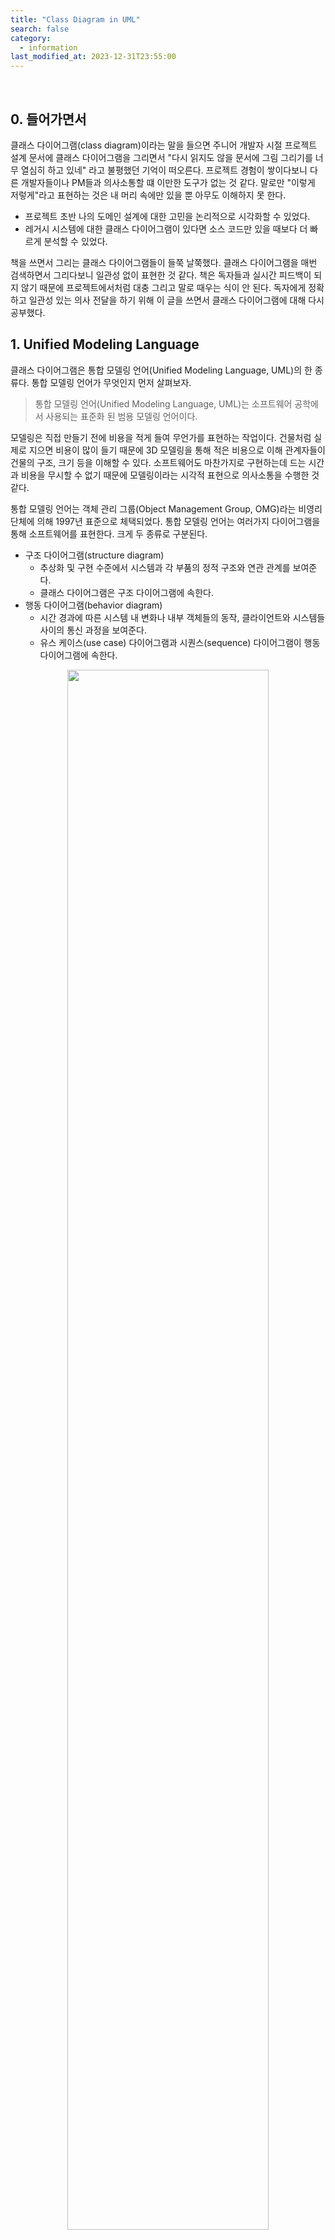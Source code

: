 ```yaml
---
title: "Class Diagram in UML"
search: false
category:
  - information
last_modified_at: 2023-12-31T23:55:00
---
```


<br/>

## 0. 들어가면서

클래스 다이어그램(class diagram)이라는 말을 들으면 주니어 개발자 시절 프로젝트 설계 문서에 클래스 다이어그램을 그리면서 "다시 읽지도 않을 문서에 그림 그리기를 너무 열심히 하고 있네" 라고 불평했던 기억이 떠오른다. 프로젝트 경험이 쌓이다보니 다른 개발자들이나 PM들과 의사소통할 떄 이만한 도구가 없는 것 같다. 말로만 "이렇게 저렇게"라고 표현하는 것은 내 머리 속에만 있을 뿐 아무도 이해하지 못 한다. 

- 프로젝트 초반 나의 도메인 설계에 대한 고민을 논리적으로 시각화할 수 있었다.
- 레거시 시스템에 대한 클래스 다이어그램이 있다면 소스 코드만 있을 때보다 더 빠르게 분석할 수 있었다.

책을 쓰면서 그리는 클래스 다이어그램들이 들쭉 날쭉했다. 클래스 다이어그램을 매번 검색하면서 그리다보니 일관성 없이 표현한 것 같다. 책은 독자들과 실시간 피드백이 되지 않기 때문에 프로젝트에서처럼 대충 그리고 말로 때우는 식이 안 된다. 독자에게 정확하고 일관성 있는 의사 전달을 하기 위해 이 글을 쓰면서 클래스 다이어그램에 대해 다시 공부했다. 

## 1. Unified Modeling Language 

클래스 다이어그램은 통합 모델링 언어(Unified Modeling Language, UML)의 한 종류다. 통합 모델링 언어가 무엇인지 먼저 살펴보자.

> 통합 모델링 언어(Unified Modeling Language, UML)는 소프트웨어 공학에서 사용되는 표준화 된 범용 모델링 언어이다.

모델링은 직접 만들기 전에 비용을 적게 들여 무언가를 표현하는 작업이다. 건물처럼 실제로 지으면 비용이 많이 들기 때문에 3D 모델링을 통해 적은 비용으로 이해 관계자들이 건물의 구조, 크기 등을 이해할 수 있다. 소프트웨어도 마찬가지로 구현하는데 드는 시간과 비용을 무시할 수 없기 때문에 모델링이라는 시각적 표현으로 의사소통을 수행한 것 같다.

통합 모델링 언어는 객체 관리 그룹(Object Management Group, OMG)라는 비영리 단체에 의해 1997년 표준으로 체택되었다. 통합 모델링 언어는 여러가지 다이어그램을 통해 소프트웨어를 표현한다. 크게 두 종류로 구분된다. 

- 구조 다이어그램(structure diagram)
  - 추상화 및 구현 수준에서 시스템과 각 부품의 정적 구조와 연관 관계를 보여준다.
  - 클래스 다이어그램은 구조 다이어그램에 속한다.
- 행동 다이어그램(behavior diagram)
  - 시간 경과에 따른 시스템 내 변화나 내부 객체들의 동작, 클라이언트와 시스템들 사이의 통신 과정을 보여준다.
  - 유스 케이스(use case) 다이어그램과 시퀀스(sequence) 다이어그램이 행동 다이어그램에 속한다.

<p align="center">
  <img src="/images/class-diagram-in-uml-01.png" width="80%" class="image__border">
</p>
<center>https://www.nextree.co.kr/p6753/</center>

## 2. Class Diagram

위 내용을 요약해보자.

- 클래스 다이어그램은 UML 다이어그램의 구조 다이어그램 중 하나다.
- 구조 다이어그램은 시스템을 구성하는 각 부품의 정적 구조와 연관 관계를 보여주기 위한 시각적 표현이다. 

자바(java) 애플리케이션을 구성하는 부품은 클래스(class)다. 애플리케이션을 구성하는 클래스들의 정적 구조와 연관 관계를 클래스 다이어그램을 통해 표현할 수 있다. 클래스 다이어그램은 객체 지향 언어를 대상으로 발전해왔기 때문인지 모든 언어에 적합하진 않은 것 같다. 

작은 비즈니스 기능에도 참여하는 클래스들이 굉장히 많을 수 있다. 클래스 다이어그램은 모델링 언어이기 때문에 모든 것을 상세하게 표현하기 위한 수단이 아니다. 전달하고 싶은 내용을 효과적으로 표현하는데 집중하는 것이 중요하다. 클래스 다이어그램에 클래스가 너무 많다면 다이어그램을 통해 전달하고 싶은 메세지를 다시 고민해봐야 한다.

### 2.1. Class Diagram Element

클래스 다이어그램을 구성하는 엘리먼트(element)들을 먼저 알아본다. 자바 애플리케이션을 기준으로 설명한다. 언어에 따라 특성이 다르기 때문에 맞지 않을 수 있다. 만약 다른 언어를 주 무기로 사용한다면 그에 맞는 표현 방법을 공부해보길 바란다.

#### 2.1.1. Access Modifier

접근 제어자를 표시하는 방법이다. 접근 제어자는 필드, 메소드, 클래스 앞에 추가된다. 클래스 다이어그램을 보면 보통 필드나 메소드 이름 앞에 붙는다. 표를 통해 각 의미와 표기법을 정리한다. 

| 접근 제어자 | 표시 | 
|:-:|:-:|
| public | + |
| private | - |
| protected | # |
| package | ~ |

#### 2.1.2. Class

객체를 생성을 위한 클래스를 먼저 살펴본다. 다음과 같은 User 클래스가 있다고 가정한다.

```java
public class User {

    private String givenName;
    private String familyName;

    public String fullName() {
        return String.format("%s %s", givenName, familyName);
    }
}
```

클래스 이름, 속성, 메소드로 구분하여 작성한다. 속성엔 해당 타입을 표시한다. 메소드에는 전달받은 파라미터 타입과 반환 타입을 정의한다.마지막으로 각 속성과 메소드 앞에 접근 제어자를 표현하는 기호를 추가한다. 추가적으로 비즈니스 규칙, 책임, 예외 등을 표현하고 싶다면 새로운 구간을 만들기도 한다.

<p align="center">
  <img src="/images/class-diagram-in-uml-02.png" width="80%" class="image__border">
</p>

#### 2.1.3. Abstract Class and Method

추상 클래스나 메소드를 표시할 때 이름에 이탤릭(italic)체를 적용한다. 다음과 같은 추상 클래스가 있다.

```java
public abstract class Computer {

    protected abstract void boot();

    public void typing(String value) {
        System.out.println(value);
    }
}
```

클래스 다이어그램에선 클래스 이름과 추상 메소드들의 이름을 이탤릭체로 표기한다.

<p align="center">
  <img src="/images/class-diagram-in-uml-03.png" width="80%" class="image__border">
</p>

#### 2.1.4. Stereotype

클래스 외에도 인터페이스(interface), 이넘(enum) 같은 요소들도 애플리케이션을 함께 구성한다. 이런 컴포넌트는 스테레오타입(stereotype)을 통해 추가 정보를 제공한다. 스테레오타입은 길러멧(guillemet)이라는 쌍꺽쇠 기호 사이에 타입을 명시하는 표현 방법이다. 인터페이스를 예로 들어 본다.

```java
public interface AuthenticationManager {
    Authentication authenticate(Authentication authentication) throws AuthenticationException;
}
```

위 인터페이스를 클래스 다이어그램 요소로 표기하면 다음과 같다. 

<p align="center">
  <img src="/images/class-diagram-in-uml-04.png" width="80%" class="image__border">
</p>

#### 2.1.5. static and final properties

정적(static), 상수(final)에 대한 내용은 어떻게 표현할까? 정적 프로퍼티는 밑줄을 표기, 상수 같은 경우엔 옆에 `readonly`를 표기한다. 

```java
public class Math {

    public static final double PI = 3.14;
}
```

클래스 다이어그램으로 표기하면 다음과 같다.

<p align="center">
  <img src="/images/class-diagram-in-uml-05.png" width="80%" class="image__border">
</p>

### 2.2. Class Diagram Relation

클래스 다이어그램을 구성하는 요소들 사이의 관계 표현을 살펴본다. 

#### 2.2.1. Generalization

일반화(generalization) 관계는 클래스 상속(inheritance)을 의미한다. `extends` 키워드를 사용하는 케이스라고 봐도 무방할 것 같다. 다음과 같은 케이스들은 모두 일반화로 표현한다. 

- 추상 클래스를 추상 클래스가 상속 받은 경우
- 추상 클래스를 일반 클래스가 상속 받은 경우
- 일반 클래스를 일반 클래스가 상속 받은 경우
- 인터페이스가 인터페이스를 확장한 경우

일반화 관계는 실선과 삼각형으로 표현한다. 자식이 부모를 참조하는 방향으로 화살표를 그린다.

<p align="center">
  <img src="/images/class-diagram-in-uml-06.png" width="80%" class="image__border">
</p>

#### 2.2.2. Realization

실체화(realization) 관계는 인터페이스 구현(implement)을 의미한다. `implements` 키워드를 사용하는 케이스다. 다음과 같은 상황들은 모두 실체화로 표현한다.

- 인터페이스를 추상 클래스가 구현하는 경우
- 인터페이스를 일반 클래스가 구현하는 경우

실체화 관계는 점선과 삼각형으로 표현한다. 일반화와 마찬가지로 자식이 부모를 참조하는 방향으로 화살표를 그린다.

<p align="center">
  <img src="/images/class-diagram-in-uml-07.png" width="80%" class="image__border">
</p>

#### 2.2.3. Dependency

의존(dependency) 관계는 어떤 클래스 객체가 다른 클래스 객체를 참조하는 경우를 의미한다. 다음과 같은 참조 형태일 때 의존 관계다.

- 메소드 파라미터로 객체를 전달받아 사용하는 경우
- 메소드 내부에서 객체를 생성해 사용하는 경우
- 메소드 내부에서 객체를 생성해 반환하는 경우

```java
public class Employee {

    public void write(Document document) {
        // ...
    }

    public Document submit() {
        Document document = new Document();
        // ...
        return document;
    }
}
```

의존 관계는 점선과 화살표로 표현한다. Employee 객체가 Document 객체를 참조하기 때문에 화살표 방향은 Employee에서 Document로 향한다. 필요하다면 스테레오타입을 선 위에 표현해 의존 목적을 명확하게 명시할 수도 있다.  

<p align="center">
  <img src="/images/class-diagram-in-uml-08.png" width="80%" class="image__border">
</p>

#### 2.2.4. Association

연관(association) 관계는 의존 관계와 비슷하지만, 참조 형태가 다르다. 클래스 필드를 정의해 다른 클래스 객체를 참조한다. 연관 관계는 방향 외에도 다중성, 역할명, 연관 이름 등을 표현하기도 한다. 다중성은 클래스 사이의 관계가 일-대-일, 일-대-다, 다-대-다 여부를 표시하는 것이다.

| 다중성 표기 | 의미 | 
|:-|:-|
| 1 | 엄밀하게 1 |
| * 혹은 0..* | 0 또는 그 이상 |
| 1..* | 1 또는 그 이상 |
| 1, 2, 6 | 1 또는 2 또는 6 | 

역할명은 다른 클래스 객체를 참조할 때 사용하는 필드 이름으로 사용할 수 있다. 연관 이름은 관계의 모호함을 명확하게 표현하기 위해 추가한다. 관계가 명확하다면 표시하지 않아도 된다.

예를 들어 다음과 같은 클래스들이 있다고 가정한다. 

```java
public class Employee {
    private Company company;
    private List<Contact> contacts;
}

public class Company {
}

public class Contact {
    private Employee employee;
    private String type;
    private String value;
}
```

연관 관계는 점선과 화살표로 표현한다. 위의 클래스들의 관계를 클래스 다이어그램으로 그려보자.

- Employee 객체는 Company, Contact 객체와 연관 관계를 가진다.
- Employee, Company 객체 사이 연관 관계
  - Employee 객체는 Company 객체를 알지만, Company 객체는 Employee 객체를 모른다. 화살표 방향은 Employee에서 Company로 이어진다.
  - 역할명은 `company`로 표기한다.
- Employee, Contact 객체 사이 연관 관계
  - Employee, Contact 객체는 서로를 참조한다. 화살표 방향 표시는 생략한다.
  - Employee 객체는 Contact 객체를 1개 이상 가질 수 있기 때문에 일-대-다로 표기한다.

<p align="center">
  <img src="/images/class-diagram-in-uml-09.png" width="80%" class="image__border">
</p>

#### 2.2.5. Aggregation and Composition

클래스 다이어그램은 일반환, 실체화, 의존, 연관 관계만으로도 충분히 그릴 수 있다. 여기에 추가적으로 애그리게이션(aggregation 혹은 shared aggreation)과 컴포지션(composition 혹은 composite aggregation) 관계가 존재한다. 애그리게이션과 컴포지션은 연관 관계를 좀 더 확장한 개념이다. 특수한 경우를 설명하기 위해 사용한다. 기본적으로 연관 관계이기 때문에 필드를 통해 객체를 참조한다는 사실은 동일하다.

- 애그리게이션과 컴포지션은 연관 관계에서 전체(whole)와 부분(part) 관계를 나타내기 위해 사용한다.
- 애그리게이션은 약한 소유를 의미한다.
- 컴포지션은 강한 소유를 의미한다.

전체 객체와 부분 객체 사이의 소유에 대한 강약 여부는 객체 라이프사이클(lifecycle)이 동일한지를 의미한다. 약한 소유인 애그리게이션은 전체를 담당하는 객체가 제거되더라도 부분을 담당하는 객체가 사라지지 않는다. 부분을 담당하는 객체를 참조하는 다른 객체가 존재하기 때문에 가비지 컬렉션(garbage collection) 대상이 되지 않는다. 

반대로 강한 소유인 컴포지션은 전체를 담당하는 객체가 사라지면 부분을 담당하는 객체가 함께 제거된다. 공유되고 있지 않기 때문에 객체 참조를 잃으면서 함께 가비지 컬렉션 대상이 된다.  

애그리게이션과 컴포지션은 다이아몬드가 포함된 선으로 표현한다. 전체 엘리먼트 쪽으로 다이아몬드가 표시된다. 

- 애그리게이션은 빈 다이아몬드를 사용한다.
- 컴포지션은 채워진 다이아몬드를 사용한다.

<p align="center">
  <img src="/images/class-diagram-in-uml-10.png" width="80%" class="image__border">
</p>

## CLOSING

한국어로 표기하면 애그리게이션은 집합, 컴포지션은 합성이다. 집합과 합성은 비슷한 느낌을 주기 때문에 필자도 글을 다시 읽어보면서 헷갈렸다. 가독성을 위해 영어 발음을 그대로 작성했다.  

애그리게이션(shared aggregation)은 개발자, 분석가, 모델러들 사이에 해석이 달라 객체 관리 그룹(OMG)의 UML 문서에도 자세한 설명이 없다고 한다. 다이어그램 해석에 오해를 일으킬 수 있으니 애그리게이션이나 컴포지션은 사용하지 않는 것이 좋을 것 같다.

<p align="center">
  <img src="/images/class-diagram-in-uml-11.png" width="80%" class="image__border">
</p>
<center>https://www.omg.org/spec/UML/2.4.1/Superstructure/PDF</center>

#### REFERENCE

- [통합 모델링 언어](https://ko.wikipedia.org/wiki/%ED%86%B5%ED%95%A9_%EB%AA%A8%EB%8D%B8%EB%A7%81_%EC%96%B8%EC%96%B4)
- [객체 관리 그룹](https://ko.wikipedia.org/wiki/%EA%B0%9D%EC%B2%B4_%EA%B4%80%EB%A6%AC_%EA%B7%B8%EB%A3%B9)
- <https://www.omg.org/spec/UML/2.4.1/Superstructure/PDF>
- <https://www.nextree.co.kr/p6753/>
- <https://wikidocs.net/212037>
- <https://www.youtube.com/watch?v=eBylHYAlzZk>
- <https://www.youtube.com/watch?v=HG0dwNnTsII>
- <https://stackoverflow.com/questions/47588511/uml-diagram-how-to-show-final>
- <https://stackoverflow.com/questions/2695006/what-does-an-interface-extends-interface-relationship-look-like-in-uml>
